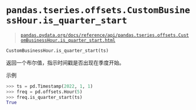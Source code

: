 # `pandas.tseries.offsets.CustomBusinessHour.is_quarter_start`

> [`pandas.pydata.org/docs/reference/api/pandas.tseries.offsets.CustomBusinessHour.is_quarter_start.html`](https://pandas.pydata.org/docs/reference/api/pandas.tseries.offsets.CustomBusinessHour.is_quarter_start.html)

```py
CustomBusinessHour.is_quarter_start(ts)
```

返回一个布尔值，指示时间戳是否出现在季度开始。

示例

```py
>>> ts = pd.Timestamp(2022, 1, 1)
>>> freq = pd.offsets.Hour(5)
>>> freq.is_quarter_start(ts)
True 
```
